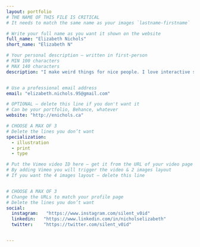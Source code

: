 ```yaml
---
layout: portfolio
# THE NAME OF THIS FILE IS CRITICAL
# It needs to match the same name as your images `lastname-firstname`

# Write your full name as you want it shown on the website
full_name: "Elizabeth Nichols"
short_name: "Elizabeth N"

# Your personal description — written in first-person
# MIN 100 characters
# MAX 140 characters
description: "I make weird things for nice people. I love interactive storytelling, unusual narratives, drawing spooky eyeballs, and tending to flowers!"


# Use a professional email address
email: "elizabeth.nichols.95@gmail.com"

# OPTIONAL — delete this line if you don't want it
# Can be your portfolio, Behance, whatever
website: "http://enichols.ca"

# CHOOSE A MAX OF 3
# Delete the lines you don’t want
specialization:
  - illustration
  - print
  - type

# Put the Vimeo video ID here — get it from the URL of your video page
# By adding Vimeo you will trigger the video & 2 images layout
# If you want the 4 images layout — delete this line


# CHOOSE A MAX OF 3
# Change the URLs to match your profile page
# Delete the lines you don’t want
social:
  instagram:   "https://www.instagram.com/silent_v0id"
  linkedin:   "https://www.linkedin.com/in/nicholselizabeth"
  twitter:    "https://twitter.com/silent_v0id"


---
```


